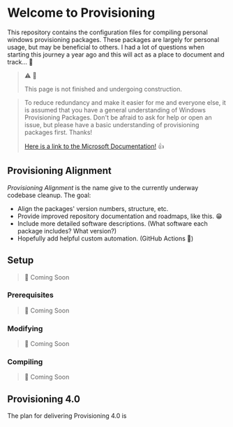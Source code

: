 # Welcome to Provisioning

This repository contains the configuration files for compiling personal windows provisioning
packages. These packages are largely for personal usage, but may be beneficial to others. I had a
lot of questions when starting this journey a year ago and this will act as a place to document and
track... 🚧

> ⚠️ 🚧
>
> This page is not finished and undergoing construction.


> To reduce redundancy and make it easier for me and everyone else, it is assumed that you have a general understanding of Windows Provisioning Packages. Don't be afraid to ask for help or open an issue, but please have a basic understanding of provisioning packages first. Thanks!
>
> [Here is a link to the Microsoft Documentation!](https://docs.microsoft.com/windows/configuration/provisioning-packages/provisioning-packages) 👍

## Provisioning Alignment

_Provisioning Alignment_ is the name give to the currently underway codebase cleanup. The goal:

- Align the packages' version numbers, structure, etc.
- Provide improved repository documentation and roadmaps, like this. 😁
- Include more detailed software descriptions. (What software each package includes? What version?)
- Hopefully add helpful custom automation. (GitHub Actions 🚀)

## Setup

> 🚧 Coming Soon

### Prerequisites

> 🚧 Coming Soon

### Modifying

> 🚧 Coming Soon

### Compiling

> 🚧 Coming Soon
>

## Provisioning 4.0

The plan for delivering Provisioning 4.0 is 





